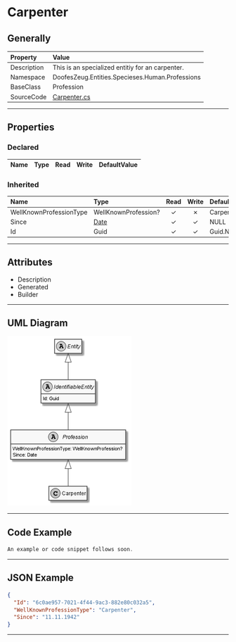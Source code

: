 ﻿# Carpenter

## Generally

|Property|Value|
|:-|:-|
|Description|This is an specialized entitiy for an carpenter.|
|Namespace|DoofesZeug.Entities.Specieses.Human.Professions|
|BaseClass|Profession|
|SourceCode|[Carpenter.cs](../../../../DoofesZeug.Library/Src/Entities/Specieses/Human/Professions/Carpenter.cs)|

---

## Properties

### Declared

|Name|Type|Read|Write|DefaultValue|
|:---|:---|:--:|:---:|:-----------|

### Inherited

|Name|Type|Read|Write|DefaultValue|
|:---|:---|:--:|:---:|:-----------|
|WellKnownProfessionType|WellKnownProfession?|&#x2713;|&#x2717;|Carpenter|
|Since|[Date](../../Entities/DoofesZeug.Entities.DateAndTime/Date.md)|&#x2713;|&#x2713;|NULL|
|Id|Guid|&#x2713;|&#x2713;|Guid.NewGuid()|

---

## Attributes

- Description
- Generated
- Builder

---

## UML Diagram

![Carpenter.png](./Carpenter.png "Carpenter")

---

## Code Example

```cs
An example or code snippet follows soon.
```

---

## JSON Example

```json
{
  "Id": "6c0ae957-7021-4f44-9ac3-882e80c032a5",
  "WellKnownProfessionType": "Carpenter",
  "Since": "11.11.1942"
}
```

---


